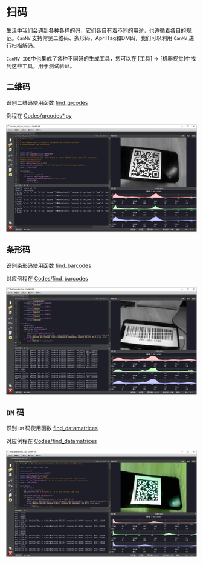 扫码
=============

生活中我们会遇到各种各样的码，它们各自有着不同的用途，也遵循着各自的规范。`CanMV` 支持常见二维码、条形码、AprilTag和DM码，我们可以利用 `CanMV` 进行扫描解码。

`CanMV IDE`中也集成了各种不同码的生成工具，您可以在 [工具] -> [机器视觉]中找到这些工具，用于测试验证。

## 二维码

识别二维码使用函数 [find_qrcodes](../library/canmv/image.md#find_qrcodes)

例程在 [Codes/qrcodes*.py](../demo/16-Codes/qrcodes_with_lens_corr.md)

![qrcode](./imgs/code_qrcode.jpg)


## 条形码

识别条形码使用函数 [find_barcodes](../library/canmv/image.md#find_barcodes)

对应例程在 [Codes/find_barcodes](../demo/16-Codes/find_barcodes.md)

![barcode](./imgs/code_barcode.jpg)


## `DM` 码

识别 `DM` 码使用函数 [find_datamatrices](../library/canmv/image.md#find_datamatrices)

对应例程在 [Codes/find_datamatrices](../demo/16-Codes/find_datamatrices.md)

![datamatrices](./imgs/code_dm.jpg)
